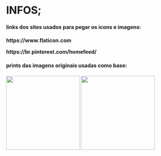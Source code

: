 # INFOS;

<h4>links dos sites usados para pegar os icons e imagens:<h4/>

<p>https://www.flaticon.com<p/>
<p>https://br.pinterest.com/homefeed/<p/>

<h4>prints das imagens originais usadas como base:<h4/>

<div align="left">
    <img align="center" src="https://i.imgur.com/NpnPXfI.jpg" width="200px">
    <img align="center" src="https://i.imgur.com/rZfswPg.jpg" width="200px">
</div
